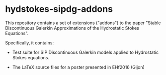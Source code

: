 # hydstokes-sipdg-addons

This repository contains a set of extensions ("addons") to the paper "Stable Discontinuous Galerkin Approximations of the Hydrostatic Stokes Equations".

Specifically, it contains:

- Test suite for SIP Discontinuous Galerkin models applied to Hydrostatic Stokes equations.

- The LaTeX source files for a poster presented in EHf2016 (Gijon)
